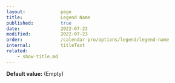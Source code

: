 ```yaml
---
layout:             page
title:              Legend Name
published:          true
date:               2022-07-23
modified:           2022-07-23
order:              /calendar-pro/options/legend/legend-name
internal:           titleText
related:
    - show-title.md
---
```

**Default value:** (Empty)
